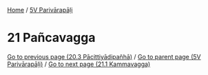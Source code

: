 
[Home](/) / [5V Parivārapāḷi](../5V.md)

# 21 Pañcavagga


[Go to previous page (20.3 Pācittiyādipañhā)](20/20.3.md) / [Go to parent page (5V Parivārapāḷi)](0.md) / [Go to next page (21.1 Kammavagga)](21/21.1.md)


